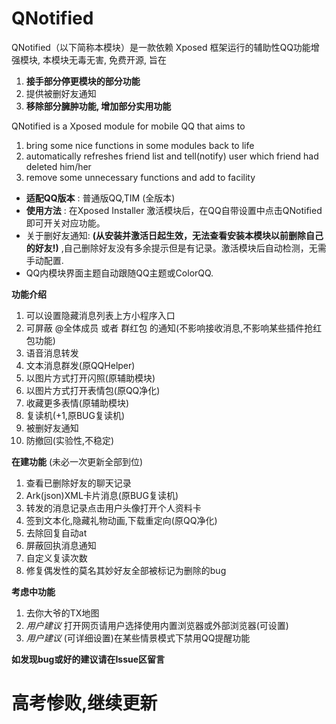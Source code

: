 # QNotified
QNotified（以下简称本模块）是一款依赖 Xposed 框架运行的辅助性QQ功能增强模块, 本模块无毒无害, 免费开源, 旨在
1. **接手部分停更模块的部分功能**
2. 提供被删好友通知
3. **移除部分臃肿功能, 增加部分实用功能**

QNotified is a Xposed module for mobile QQ that aims to
1. bring some nice functions in some modules back to life
2.  automatically refreshes friend list and tell(notify) user which friend had deleted him/her
3. remove some unnecessary functions and add to facility

-  **适配QQ版本** : 普通版QQ,TIM (全版本)
-  **使用方法** : 在Xposed Installer 激活模块后，在QQ自带设置中点击QNotified即可开关对应功能。
- 关于删好友通知:  **(从安装并激活日起生效，无法查看安装本模块以前删除自己的好友!)** ,自己删除好友没有多余提示但是有记录。激活模块后自动检测，无需手动配置. 
- QQ内模块界面主题自动跟随QQ主题或ColorQQ. 

**功能介绍** 
1. 可以设置隐藏消息列表上方小程序入口
2. 可屏蔽 \@全体成员 或者 群红包 的通知(不影响接收消息,不影响某些插件抢红包功能)
3. 语音消息转发
4. 文本消息群发(原QQHelper)
5. 以图片方式打开闪照(原辅助模块)
6. 以图片方式打开表情包(原QQ净化)
7. 收藏更多表情(原辅助模块)
8. 复读机(+1,原BUG复读机)
9. 被删好友通知
10. 防撤回(实验性,不稳定)

**在建功能** (未必一次更新全部到位)
1. 查看已删除好友的聊天记录
2. Ark(json)XML卡片消息(原BUG复读机)
3. 转发的消息记录点击用户头像打开个人资料卡
4. 签到文本化,隐藏礼物动画,下载重定向(原QQ净化)
5. 去除回复自动at
6. 屏蔽回执消息通知
7. 自定义复读次数
8. 修复偶发性的莫名其妙好友全部被标记为删除的bug

**考虑中功能**

1. 去你大爷的TX地图
2. _用户建议_ 打开网页请用户选择使用内置浏览器或外部浏览器(可设置)
3. _用户建议_ (可详细设置)在某些情景模式下禁用QQ提醒功能

**如发现bug或好的建议请在Issue区留言**

# 高考惨败,继续更新
